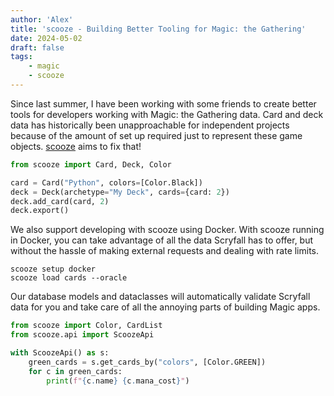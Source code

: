 ```yaml
---
author: 'Alex'
title: 'scooze - Building Better Tooling for Magic: the Gathering'
date: 2024-05-02
draft: false
tags:
    - magic
    - scooze
---
```


Since last summer, I have been working with some friends to create better tools for developers working with Magic: the Gathering data. Card and deck data has historically been unapproachable for independent projects because of the amount of set up required just to represent these game objects. [scooze](https://github.com/arcavios/scooze) aims to fix that!

``` python
from scooze import Card, Deck, Color

card = Card("Python", colors=[Color.Black])
deck = Deck(archetype="My Deck", cards={card: 2})
deck.add_card(card, 2)
deck.export()
```

We also support developing with scooze using Docker. With scooze running in Docker, you can take advantage of all the data Scryfall has to offer, but without the hassle of making external requests and dealing with rate limits.

``` shell
scooze setup docker
scooze load cards --oracle
```

Our database models and dataclasses will automatically validate Scryfall data for you and take care of all the annoying parts of building Magic apps.

``` python
from scooze import Color, CardList
from scooze.api import ScoozeApi

with ScoozeApi() as s:
    green_cards = s.get_cards_by("colors", [Color.GREEN])
    for c in green_cards:
        print(f"{c.name} {c.mana_cost}")
```
